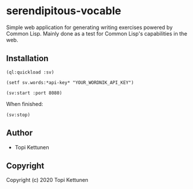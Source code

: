 # serendipitous-vocable

Simple web application for generating writing exercises powered by Common
Lisp. Mainly done as a test for Common Lisp's capabilities in the web.

## Installation

``` common-lisp
(ql:quickload :sv)

(setf sv.words:*api-key* "YOUR_WORDNIK_API_KEY")

(sv:start :port 8080)
```

When finished:

``` common-lisp
(sv:stop)
```

## Author

* Topi Kettunen

## Copyright

Copyright (c) 2020 Topi Kettunen
